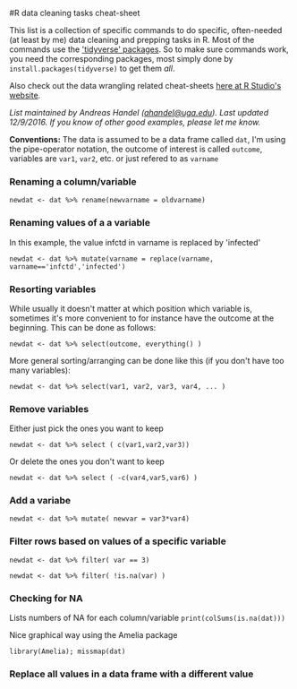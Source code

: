 #R data cleaning tasks cheat-sheet

This list is a collection of specific commands to do specific, often-needed (at least by me) data cleaning and prepping tasks in R. Most of the commands use the ['tidyverse' packages](https://github.com/hadley/tidyverse). So to make sure commands work, you need the corresponding packages, most simply done by `install.packages(tidyverse)` to get them _all_.

Also check out the data wrangling related cheat-sheets [here at R Studio's website](https://www.rstudio.com/resources/cheatsheets/).

*List maintained by Andreas Handel (ahandel@uga.edu). Last updated 12/9/2016.*
*If you know of other good examples, please let me know.*


__Conventions:__ The data is assumed to be a data frame called `dat`, I'm using the pipe-operator notation, the outcome of interest is called `outcome`, variables are `var1`, `var2`, etc. or just refered to as `varname`


### Renaming a column/variable
`newdat <- dat %>% rename(newvarname = oldvarname)`  


### Renaming values of a a variable
In this example, the value infctd in varname is replaced by 'infected'

`newdat <- dat %>% mutate(varname = replace(varname, varname=='infctd','infected')`  


### Resorting variables
While usually it doesn't matter at which position which variable is, sometimes it's more convenient to for instance have the outcome at the beginning. This can be done as follows:

`newdat <- dat %>% select(outcome, everything() )`

More general sorting/arranging can be done like this (if you don't have too many variables):

`newdat <- dat %>% select(var1, var2, var3, var4, ... )`


### Remove variables
Either just pick the ones you want to keep

`newdat <- dat %>% select ( c(var1,var2,var3))`

Or delete the ones you don't want to keep

`newdat <- dat %>% select ( -c(var4,var5,var6) )`

### Add a variabe

`newdat <- dat %>% mutate( newvar = var3*var4)`

### Filter rows based on values of a specific variable

`newdat <- dat %>% filter( var == 3)`

`newdat <- dat %>% filter( !is.na(var) )`


### Checking for NA

Lists numbers of NA for each column/variable
`print(colSums(is.na(dat)))` 

Nice graphical way using the Amelia package

`library(Amelia); missmap(dat)`

### Replace all values in a data frame with a different value



